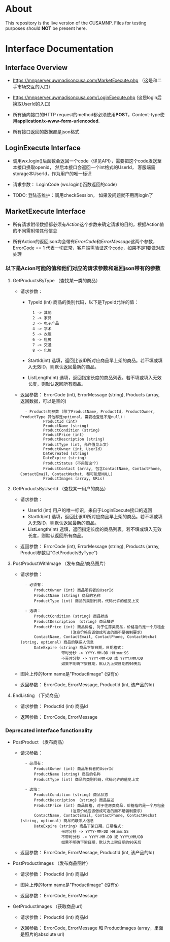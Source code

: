 # About

This repository is the live version of the CUSAMNP. Files for testing purposes should **NOT** be present here.

# Interface Documentation

## Interface Overview

* https://mnpserver.uwmadisoncusa.com/MarketExecute.php （这是和二手市场交互的入口）
* https://mnpserver.uwmadisoncusa.com/LoginExecute.php (这是login后换取UserId的入口)

* 所有通向接口的HTTP request的method都必须使用**POST**，Content-type使用**application/x-www-form-urlencoded**.
* 所有接口返回的数据都是json格式


## LoginExecute Interface

* 调用wx.login()后函数会返回一个code（详见API），需要把这个code发送至本接口换取openid，
    然后本接口会返回一个int格式的UserId， 客服端需storage本UserId，作为用户的唯一标识

* 请求参数： LoginCode (wx.login()函数返回的code)

* TODO: 登陆态维护：调用checkSession， 如果没问题就不用再login了



## MarketExecute Interface

* 所有请求附带数据都必须有*Action*这个参数来确定请求的目的，根据Action值的不同需附带其他信息

* 所有Action的返回json均会带有*ErrorCode*和*ErrorMessage*这两个参数，ErrorCode == 1 代表一切正常，客户端需验证这个code，如果不是1要做对应处理


### 以下是Acion可能的值和他们对应的请求参数和返回json带有的参数

1. GetProductsByType （查找某一类的商品）

    - 请求参数： 
        - TypeId (int) 商品的类别代码，以下是TypeId允许的值：

                1 -> 其他
                2 -> 家具
                3 -> 电子产品
                4 -> 学术
                5 -> 衣服
                6 -> 租房
                7 -> 交通
                8 -> 化妆
        
        - StartId(int) 选填，返回比该ID所对应商品早上架的商品。若不填或填入无效ID，则默认返回最新的商品。
        - ListLength(int) 选填，返回指定长度的商品列表。若不填或填入无效长度，则默认返回所有商品。

    - 返回参数： ErrorCode (int), ErrorMessage (string), Products (array, 返回数据，可以是空的)

            - Products的参数 (除了ProductName, ProductId, ProductOwner, ProductType 其他都是optional，需要检查是不是null)：
                    ProductId (int)
                    ProductName (string)
                    ProductCondition (string)
                    ProductPrice (int)
                    ProductDescription (string)
                    ProductType (int, 允许值见上文)
                    ProductOwner (int, UserId)
                    DateCreated (string)
                    DateExpire (string)
                    ProductStatus (不用管这个)
                    ProductContact (array, 包含ContactName, ContactPhone, ContactEmail, ContactWechat, 都可能是NULL)
                    ProductImages (array, URLs)

2. GetProductsByUserId （查找某一用户的商品）

    - 请求参数： 
        - UserId (int) 用户的唯一标识，来自于LoginExecute接口的返回
        - StartId(int) 选填，返回比该ID所对应商品早上架的商品。若不填或填入无效ID，则默认返回最新的商品。
        - ListLength(int) 选填，返回指定长度的商品列表。若不填或填入无效长度，则默认返回所有商品。

    - 返回参数： ErrorCode (int), ErrorMessage (string), Products (array, Product参数见"GetProductsByType")

3. PostProductWithImage （发布商品/商品图片）

    - 请求参数：

            - 必须有：
                ProductOwner (int) 商品所有者的UserId
                ProductName (string) 商品的名称
                ProductType (int) 商品的类别代码，代码允许的值见上文

            - 选填：
                ProductCondition (string) 商品状态
                ProductDescription （string) 商品描述
                ProductPrice (int) 商品价格, 对于住房类商品，价格指的是一个月租金
                                (注意价格应该做成可选的而不是强制要求）
                ContactName, ContactEmail, ContactPhone, ContactWechat (string, optional) 商品的联系人信息
                DateExpire (string) 商品下架日期，日期格式：
                            带时分秒 -> YYYY-MM-DD HH:mm:SS
                            不带时分秒 -> YYYY-MM-DD 或 YYYY/MM/DD
                            如果不明确下架日期，默认为上架日期的90天后

    - 图片上传的form name是"ProductImage" (没有s)

    - 返回参数： ErrorCode, ErrorMessage, ProductId (int, 该产品的Id)

4. EndListing （下架商品）

    - 请求参数： ProductId (int) 商品Id

    - 返回参数： ErrorCode, ErrorMessage


### Deprecated interface functionality

* PostProduct （发布商品）

    - 请求参数：

            - 必须有：
                ProductOwner (int) 商品所有者的UserId
                ProductName (string) 商品的名称
                ProductType (int) 商品的类别代码，代码允许的值见上文

            - 选填：
                ProductCondition (string) 商品状态
                ProductDescription （string) 商品描述
                ProductPrice (int) 商品价格, 对于住房类商品，价格指的是一个月租金
                                (注意价格应该做成可选的而不是强制要求）
                ContactName, ContactEmail, ContactPhone, ContactWechat (string, optional) 商品的联系人信息
                DateExpire (string) 商品下架日期，日期格式：
                            带时分秒 -> YYYY-MM-DD HH:mm:SS
                            不带时分秒 -> YYYY-MM-DD 或 YYYY/MM/DD
                            如果不明确下架日期，默认为上架日期的90天后

    - 返回参数： ErrorCode, ErrorMessage, ProductId (int, 该产品的Id)

* PostProductImages （发布商品图片）

    - 请求参数： ProductId (int) 商品Id

    - 图片上传的form name是"ProductImage" (没有s)

    - 返回参数： ErrorCode, ErrorMessage

* GetProductImages （获取商品url）

    - 请求参数： ProductId (int) 商品Id

    - 返回参数： ErrorCode, ErrorMessage 和 ProductImages (array，里面是照片的absolute url)

